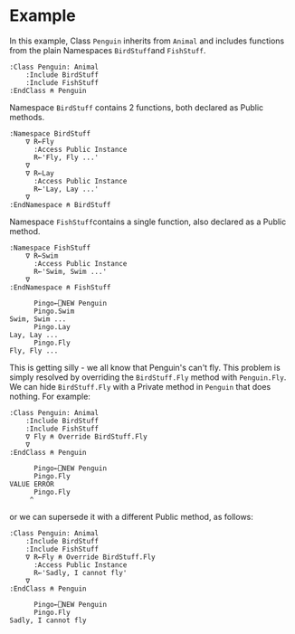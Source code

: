 # Example

In this example, Class `Penguin` inherits from `Animal` and includes functions from the plain Namespaces `BirdStuff`and `FishStuff`.
```apl
:Class Penguin: Animal
    :Include BirdStuff
    :Include FishStuff
:EndClass ⍝ Penguin
```

Namespace `BirdStuff` contains 2 functions, both declared as Public methods.
```apl
:Namespace BirdStuff
    ∇ R←Fly
      :Access Public Instance
      R←'Fly, Fly ...'
    ∇
    ∇ R←Lay
      :Access Public Instance
      R←'Lay, Lay ...'
    ∇
:EndNamespace ⍝ BirdStuff
```

Namespace `FishStuff`contains a single function, also declared as a Public method.
```apl
:Namespace FishStuff
    ∇ R←Swim
      :Access Public Instance
      R←'Swim, Swim ...'
    ∇
:EndNamespace ⍝ FishStuff
 
      Pingo←⎕NEW Penguin
      Pingo.Swim
Swim, Swim ...
      Pingo.Lay
Lay, Lay ...
      Pingo.Fly 
Fly, Fly ...
```

This is getting silly - we all know that Penguin's can't fly. This problem is simply resolved by overriding the `BirdStuff.Fly` method with `Penguin.Fly`. We can hide `BirdStuff.Fly` with a Private method in `Penguin` that does nothing. For example:
```apl
:Class Penguin: Animal
    :Include BirdStuff
    :Include FishStuff
    ∇ Fly ⍝ Override BirdStuff.Fly
    ∇
:EndClass ⍝ Penguin
 
      Pingo←⎕NEW Penguin  
      Pingo.Fly
VALUE ERROR
      Pingo.Fly
     ^
```

or we can supersede it with a different Public method, as follows:
```apl
:Class Penguin: Animal
    :Include BirdStuff
    :Include FishStuff
    ∇ R←Fly ⍝ Override BirdStuff.Fly
      :Access Public Instance
      R←'Sadly, I cannot fly'
    ∇
:EndClass ⍝ Penguin
```
```apl
      Pingo←⎕NEW Penguin  
      Pingo.Fly
Sadly, I cannot fly
```
